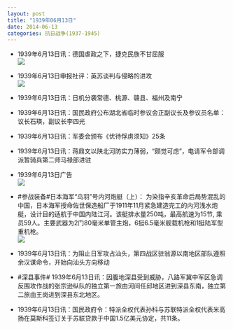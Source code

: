 ```yaml
---
layout: post
title: "1939年06月13日"
date: 2014-06-13
categories: 抗日战争(1937-1945)
---
```


<meta name="referrer" content="no-referrer" />

- 1939年6月13日讯：德国虐政之下，捷克民族不甘屈服 <br/><img src="https://ww2.sinaimg.cn/large/aca367d8jw1ehcuy2v6k4j20cw0bqwhg.jpg" />

- 1939年6月13日申报社评：英苏谈判与侵略的进攻 <br/><img src="https://ww3.sinaimg.cn/large/aca367d8jw1ehct7foreyj20nr0yangj.jpg" />

- 1939年6月13日讯：日机分袭常德、桃源、赣县、福州及南宁 

- 1939年6月13日讯：国民政府公布湖北省临时参议会正副议长及参议员名单：议长石瑛，副议长李四光 

- 1939年6月13日讯：军委会颁布《优待俘虏须知》25条 

- 1939年6月13日讯：蒋鼎文以陕北河防实力薄弱，“颇觉可虑”，电请军令部调派暂骑兵第二师马禄部进驻 

- 1939年6月13日广告 <br/><img src="https://ww4.sinaimg.cn/large/aca367d8jw1ehcbfjmc33j206u0gztah.jpg" />

- #参战装备#日本海军“鸟羽”号内河炮艇（上）： 为染指辛亥革命后局势混乱的中国，日本海军授命佐世保造船厂于1911年11月紧急建造完工的内河浅水炮艇，设计目的适航于中国内陆江河。该艇排水量250吨，最高航速为15节, 乘员59人。主要武器为2门80毫米单管主炮，6挺6.5毫米舰载机枪和1挺陆军型重机枪。 <br/><img src="https://ww3.sinaimg.cn/large/aca367d8jw1ehc9aowbtuj209q06m3yj.jpg" />

- 1939年6月13日讯：为阻止日军攻占汕头，第四战区驻翁源以南地区部队遵照余汉谋命令，开始向汕头方向移动 

- #深县事件# 1939年6月13日讯：因腹地深县受到威胁，八路军冀中军区急调反围攻作战的张宗逊纵队的独立第一旅由河间任邱地区进到深县东南，独立第二旅由王岗进到深县东北地区。 

- 1939年6月13日讯：国民政府令：特派全权代表孙科与苏联特派全权代表米高扬在莫斯科签订关于苏联贷款于中国1.5亿美元协定，共11条。 

